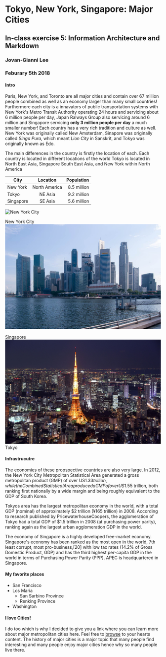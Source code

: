 # Tokyo, New York, Singapore:  Major Cities
## In-class exercise 5: Information Architecture and Markdown 
### Jovan-Gianni Lee 
### Feburary 5th 2018

#### Intro
 Paris, New York, and Toronto are all major cities and contain over 67 million people combined as well as an economy larger than many small countries! Furthermore each city is a innavators of public transportation systems with New York's Metro Transit Authority operating 24 hours and servicing about 6 million people per day, Japan Ralways Group also servicing around 6 million and Singapore servicing **only 3 million people per day** a much smaller number! Each country has a very rich tradition and culture as well. New York was originally called New Amsterdam, Sinapore was originally called *Singa Pura*, which meant *Lion City* in Sanskrit, and Tokyo was originally known as Edo. 
 
 The main differences in the country is firstly the location of each. Each country is located in different locations of the world Tokyo is located in North East Asia, Singapore South East Asia, and New York within North America</p>



| City          | Location      | Population  |
| ------------- |:-------------:| -----------:|
| New York      | North America | 8.5 million |
| Tokyo         | NE Asia       | 9.2 million |
| Singapore     | SE Asia       | 5.6 million |


![New York City](./media/nycq.jpg)

New York City
![Singapore](./media/singapore.jpg)

Singapore
![Tokyo](./media/tokyo.jpg)
Tokyo


#### Infrastrucutre
The economies of these propspective countries are also very large.  In 2012, the New York City Metropolitan Statistical Area generated a gross metropolitan product (GMP) of over US$1.33 trillion, while the Combined Statistical Area produced a GMP of over US$1.55 trillion, both ranking first nationally by a wide margin and being roughly equivalent to the GDP of South Korea.  

Tokyos area has the largest metropolitan economy in the world, with a total GDP (nominal) of approximately $2 trillion (¥165 trillion) in 2008. According to research published by PricewaterhouseCoopers, the agglomeration of Tokyo had a total GDP of $1.5 trillion in 2008 (at purchasing power parity), ranking again as the largest urban agglomeration GDP in the world.

The economy of Singapore is a highly developed free-market economy. Singapore's economy has been ranked as the most open in the world,  7th least corrupt, most pro-business,[20] with low tax rates (14.2% of Gross Domestic Product, GDP) and has the third highest per-capita GDP in the world in terms of Purchasing Power Parity (PPP). APEC is headquartered in Singapore.

#### My favorite places
* San Francisco
* Los Maria
  * San Sarbino Province
  * Renking Province
* Washington

#### I love Cities!
I do too which is why I decided to give you a link where you can learn more about major metropolitan cities here. Feel free to  [browse](https://www.google.com) to your hearts content. The history of major cities is a major topic that many people find interesting and many people enjoy major cities hence why so many people live there.

